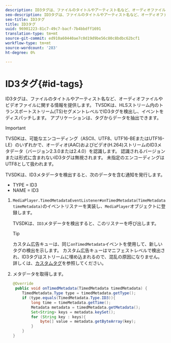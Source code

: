 ```yaml
---
description: ID3タグは、ファイルのタイトルやアーティスト名など、オーディオファイルやビデオファイルに関する情報を提供します。 TVSDKは、HLSストリーム内のトランスポートストリーム(TS)セグメントレベルでID3タグを検出し、イベントをディスパッチします。 アプリケーションは、タグからデータを抽出できます。
seo-description: ID3タグは、ファイルのタイトルやアーティスト名など、オーディオファイルやビデオファイルに関する情報を提供します。 TVSDKは、HLSストリーム内のトランスポートストリーム(TS)セグメントレベルでID3タグを検出し、イベントをディスパッチします。 アプリケーションは、タグからデータを抽出できます。
seo-title: ID3タグ
title: ID3タグ
uuid: 96901223-81c7-49c7-bacf-7b4bbdff1691
translation-type: tm+mt
source-git-commit: ed910a60440ae7c0d19d9be56c80c8bdbc62bcf1
workflow-type: tm+mt
source-wordcount: '283'
ht-degree: 0%

---
```



# ID3タグ{#id-tags}

ID3タグは、ファイルのタイトルやアーティスト名など、オーディオファイルやビデオファイルに関する情報を提供します。 TVSDKは、HLSストリーム内のトランスポートストリーム(TS)セグメントレベルでID3タグを検出し、イベントをディスパッチします。 アプリケーションは、タグからデータを抽出できます。

>[!IMPORTANT]
>
>TVSDKは、可能なエンコーディング（ASCII、UTF8、UTF16-BEまたはUTF16-LE）のいずれかで、オーディオ(AAC)およびビデオ(H.264)ストリームのID3メタデータ（バージョン2.3.0または2.4.0）を認識します。 認識されるバージョンまたは形式に含まれないID3タグは無視されます。 未指定のエンコーディングはUTF8として扱われます。

TVSDKは、ID3メタデータを検出すると、次のデータを含む通知を発行します。

* TYPE = ID3
* NAME = ID3

1. `MediaPlayer.TimedMetadataEventListener#onTimedMetadata(TimeMetadata timeMetadata)`のイベントリスナーを実装し、`MediaPlayer`オブジェクトに登録します。

   TVSDKは、`ID3`メタデータを検出すると、このリスナーを呼び出します。

   >[!TIP]
   >
   >カスタム広告キューは、同じ`onTimedMetadata`イベントを使用して、新しいタグの検出を示します。 カスタム広告キューはマニフェストレベルで検出され、ID3タグはストリームに埋め込まれるので、混乱の原因になりません。 詳しくは、[カスタムタグ](../../tvsdk-3x-android-prog/android-3x-advertising/ad-insertion/custom-tags-configure/android-3x-custom-tags-configure.md)を参照してください。

1. メタデータを取得します。

   ```java
   @Override 
    public void onTimedMetadata(TimedMetadata timedMetadata) { 
       TimedMetadata.Type type = timedMetadata.getType(); 
       if (type.equals(TimedMetadata.Type.ID3)){ 
           long time = timeMetadata.getTime(); 
           Metadata metadata = timedMetadata.getMetadata(); 
           Set<String> keys = metadata.keySet(); 
           for (String key : keys){ 
               byte[] value = metadata.getByteArray(key); 
           } 
       } 
   }
   ```

